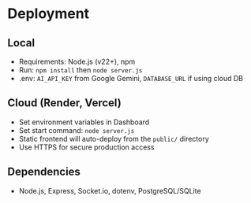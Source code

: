 # Deployment

## Local

- Requirements: Node.js (v22+), npm
- Run: `npm install` then `node server.js`
- .env: `AI_API_KEY` from Google Gemini, `DATABASE_URL` if using cloud DB

## Cloud (Render, Vercel)

- Set environment variables in Dashboard
- Set start command: `node server.js`
- Static frontend will auto-deploy from the `public/` directory
- Use HTTPS for secure production access

## Dependencies

- Node.js, Express, Socket.io, dotenv, PostgreSQL/SQLite

